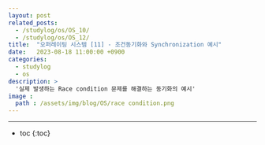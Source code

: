 ```yaml
---
layout: post
related_posts:
  - /studylog/os/OS_10/
  - /studylog/os/OS_12/
title:  "오퍼레이팅 시스템 [11] - 조건동기화와 Synchronization 예시"
date:   2023-08-18 11:00:00 +0900
categories: 
  - studylog
  - os
description: >
  '실제 발생하는 Race condition 문제를 해결하는 동기화의 예시'
image : 
  path : /assets/img/blog/OS/race condition.png
---
```

* * *
* toc
{:toc}
